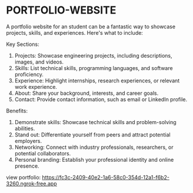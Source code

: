 # PORTFOLIO-WEBSITE
A portfolio website for an student can be a fantastic way to showcase projects, skills, and experiences. Here's what to include:

Key Sections:
1. Projects: Showcase engineering projects, including descriptions, images, and videos.
2. Skills: List technical skills, programming languages, and software proficiency.
3. Experience: Highlight internships, research experiences, or relevant work experience.
4. About: Share your background, interests, and career goals.
5. Contact: Provide contact information, such as email or LinkedIn profile.

Benefits:
1. Demonstrate skills: Showcase technical skills and problem-solving abilities.
2. Stand out: Differentiate yourself from peers and attract potential employers.
3. Networking: Connect with industry professionals, researchers, or potential collaborators.
4. Personal branding: Establish your professional identity and online presence.
   
view portfolio:
https://fc3c-2409-40e2-1a6-58c0-354d-12a1-f6b2-3260.ngrok-free.app 
